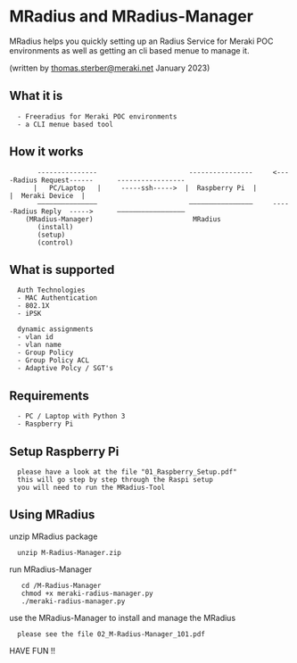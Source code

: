 # MRadius and MRadius-Manager

MRadius helps you quickly setting up an Radius Service 
for Meraki POC environments as well as
getting an cli based menue to manage it.


(written by thomas.sterber@meraki.net January 2023)

## What it is
      - Freeradius for Meraki POC environments
      - a CLI menue based tool 

## How it works

           ---------------                       ----------------     <----Radius Request------      -----------------
          |   PC/Laptop   |     -----ssh----->  |  Raspberry Pi  |                                  |  Meraki Device  |
           –––––––––––––––                       ––––––––––––––––     -----Radius Reply  ----->      –––––––––––––––––
        (MRadius-Manager)                         MRadius
           (install)
           (setup)
           (control)



## What is supported

      Auth Technologies
      - MAC Authentication
      - 802.1X
      - iPSK
      
      dynamic assignments
      - vlan id
      - vlan name
      - Group Policy
      - Group Policy ACL
      - Adaptive Polcy / SGT's
      
## Requirements
      - PC / Laptop with Python 3
      - Raspberry Pi

## Setup Raspberry Pi

      please have a look at the file "01_Raspberry_Setup.pdf"
      this will go step by step through the Raspi setup 
      you will need to run the MRadius-Tool


## Using MRadius

unzip MRadius package
    
      unzip M-Radius-Manager.zip
      

run MRadius-Manager

       cd /M-Radius-Manager
       chmod +x meraki-radius-manager.py
       ./meraki-radius-manager.py


use the MRadius-Manager to install and manage the MRadius

      please see the file 02_M-Radius-Manager_101.pdf



HAVE FUN !!
